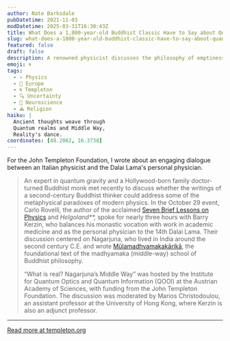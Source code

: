 ```yaml
---
author: Nate Barksdale
pubDatetime: 2021-11-03
modDatetime: 2025-03-31T16:30:43Z
title: What Does a 1,800-year-old Buddhist Classic Have to Say about Quantum Physics and the Nature of Reality?
slug: what-does-a-1800-year-old-buddhist-classic-have-to-say-about-quantum-physics-and-the-nature-of-reality
featured: false
draft: false
description: A renowned physicist discusses the philosophy of emptiness with the Dalai Lama’s doctor
emoji: 🌀
tags:
  - ⚛️ Physics
  - 🍷 Europe
  - 🌀 Templeton
  - 🔍 Uncertainty
  - 🧠 Neuroscience
  - ⛪ Religion
haiku: |
  Ancient thoughts weave through  
  Quantum realms and Middle Way,  
  Reality's dance.
coordinates: [48.2082, 16.3738]
---
```


For the John Templeton Foundation, I wrote about an engaging dialogue between an Italian physicist and the Dalai Lama's personal physician.

> An expert in quantum gravity and a Hollywood-born family doctor-turned Buddhist monk met recently to discuss whether the writings of a second-century Buddhist thinker could address some of the metaphysical paradoxes of modern physics. In the October 29 event, Carlo Rovelli, the author of the acclaimed [Seven Brief Lessons on Physics](https://bookshop.org/books/seven-brief-lessons-on-physics/9780399184413) and _Helgoland\*\*,_ spoke for nearly three hours with Barry Kerzin, who balances his monastic vocation with work in academic medicine and as the personal physician to the 14th Dalai Lama. Their discussion centered on Nagarjuna, who lived in India around the second century C.E. and wrote [Mūlamadhyamakakārikā](https://bookshop.org/books/the-fundamental-wisdom-of-the-middle-way-nagarjuna-s-mulamadhyamakakarika/9780195093360), the foundational text of the madhyamaka (middle-way) school of Buddhist philosophy.
>
> “What is real? Nagarjuna’s Middle Way” was hosted by the Institute for Quantum Optics and Quantum Information (QOOI) at the Austrian Academy of Sciences, with funding from the John Templeton Foundation. The discussion was moderated by Marios Christodoulou, an assistant professor at the University of Hong Kong, where Kerzin is also an adjunct professor.

---

[Read more at templeton.org](https://www.templeton.org/news/what-does-a-1800-year-old-buddhist-classic-have-to-say-about-quantum-physics-and-the-nature-of-reality)
